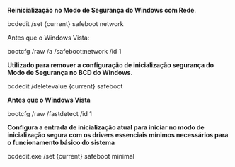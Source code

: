**Reinicialização no Modo de Segurança do Windows com Rede**. 

bcdedit /set {current} safeboot network

Antes que o Windows Vista:
 	
bootcfg /raw /a /safeboot:network /id 1



 	
**Utilizado para remover a configuração de inicialização segurança do Modo de Segurança no BCD do Windows.**

bcdedit /deletevalue {current} safeboot

**Antes que o Windows Vista**

bootcfg /raw /fastdetect /id 1

**Configura a entrada de inicialização atual para iniciar no modo de inicialização segura com os drivers essenciais mínimos necessários para o funcionamento básico do sistema**

bcdedit.exe /set {current} safeboot minimal
